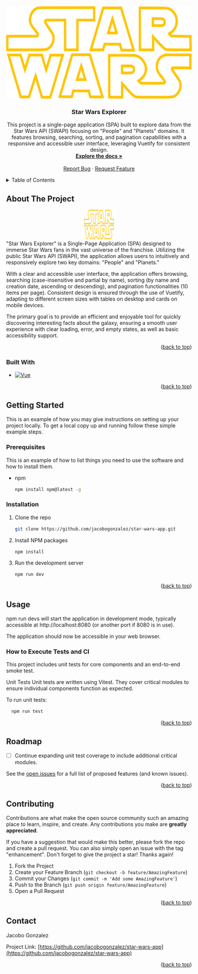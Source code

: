
<!-- Improved compatibility of back to top link: See: https://github.com/othneildrew/Best-README-Template/pull/73 -->
<a id="readme-top"></a>




<!-- PROJECT LOGO -->
<br />
<div align="center">
  <a href="https://github.com/jacobogonzalez/star-wars-app">
    <img src="public/images/star-wars-4.svg" alt="Logo"  height="250">
  </a>

<h3 align="center">Star Wars Explorer</h3>

  <p align="center">
    This project is a single-page application (SPA) built to explore data from the Star Wars API (SWAPI) focusing on "People" and "Planets" domains. It features browsing, searching, sorting, and pagination capabilities with a responsive and accessible user interface, leveraging Vuetify for consistent design.
    <br />
    <a href="https://github.com/jacobogonzalez/star-wars-app"><strong>Explore the docs »</strong></a>
    <br />
    <br />
    <a href="https://github.com/jacobogonzalez/star-wars-app/issues/new?labels=bug&template=bug-report---.md">Report Bug</a>
    &middot;
    <a href="https://github.com/jacobogonzalez/star-wars-app/issues/new?labels=enhancement&template=feature-request---.md">Request Feature</a>
  </p>
</div>



<!-- TABLE OF CONTENTS -->
<details>
  <summary>Table of Contents</summary>
  <ol>
    <li>
      <a href="#about-the-project">About The Project</a>
      <ul>
        <li><a href="#built-with">Built With</a></li>
      </ul>
    </li>
    <li>
      <a href="#getting-started">Getting Started</a>
      <ul>
        <li><a href="#prerequisites">Prerequisites</a></li>
        <li><a href="#installation">Installation</a></li>
      </ul>
    </li>
    <li><a href="#usage">Usage</a></li>
    <li><a href="#roadmap">Roadmap</a></li>
    <li><a href="#contributing">Contributing</a></li>
    <li><a href="#contact">Contact</a></li>
  </ol>
</details>



<!-- ABOUT THE PROJECT -->
## About The Project
<div align="center">
 <a href="https://github.com/jacobogonzalez/star-wars-app">
    <img src="public/images/star-wars-4.svg" alt="Logo" width="80" height="80">
  </a>
</div>
"Star Wars Explorer" is a Single-Page Application (SPA) designed to immerse Star Wars fans in the vast universe of the franchise. Utilizing the public Star Wars API (SWAPI), the application allows users to intuitively and responsively explore two key domains: "People" and "Planets."

With a clear and accessible user interface, the application offers browsing, searching (case-insensitive and partial by name), sorting (by name and creation date, ascending or descending), and pagination functionalities (10 items per page). Consistent design is ensured through the use of Vuetify, adapting to different screen sizes with tables on desktop and cards on mobile devices.

The primary goal is to provide an efficient and enjoyable tool for quickly discovering interesting facts about the galaxy, ensuring a smooth user experience with clear loading, error, and empty states, as well as basic accessibility support.

<p align="right">(<a href="#readme-top">back to top</a>)</p>



### Built With

* [![Vue][Vue.js]][Vue-url]


<p align="right">(<a href="#readme-top">back to top</a>)</p>



<!-- GETTING STARTED -->
## Getting Started

This is an example of how you may give instructions on setting up your project locally.
To get a local copy up and running follow these simple example steps.

### Prerequisites

This is an example of how to list things you need to use the software and how to install them.
* npm
  ```sh
  npm install npm@latest -g
  ```

### Installation

1. Clone the repo
   ```sh
   git clone https://github.com/jacobogonzalez/star-wars-app.git
   ```
2. Install NPM packages
   ```sh
   npm install
   ```

3. Run the development server
   ```sh
   npm run dev
   ```
<p align="right">(<a href="#readme-top">back to top</a>)</p>



<!-- USAGE EXAMPLES -->
## Usage

npm run devs will start the application in development mode, typically accessible at http://localhost:8080 (or another port if 8080 is in use).



The application should now be accessible in your web browser.

### How to Execute Tests and CI

This project includes unit tests for core components and an end-to-end smoke test.

Unit Tests
Unit tests are written using Vitest.
They cover critical modules to ensure individual components function as expected.

To run unit tests:

 ```sh
   npm run test
   ```

<p align="right">(<a href="#readme-top">back to top</a>)</p>



<!-- ROADMAP -->
## Roadmap

- [ ] Continue expanding unit test coverage to include additional critical modules.

See the [open issues](https://github.com/jacobogonzalez/star-wars-app/issues) for a full list of proposed features (and known issues).

<p align="right">(<a href="#readme-top">back to top</a>)</p>



<!-- CONTRIBUTING -->
## Contributing

Contributions are what make the open source community such an amazing place to learn, inspire, and create. Any contributions you make are **greatly appreciated**.

If you have a suggestion that would make this better, please fork the repo and create a pull request. You can also simply open an issue with the tag "enhancement".
Don't forget to give the project a star! Thanks again!

1. Fork the Project
2. Create your Feature Branch (`git checkout -b feature/AmazingFeature`)
3. Commit your Changes (`git commit -m 'Add some AmazingFeature'`)
4. Push to the Branch (`git push origin feature/AmazingFeature`)
5. Open a Pull Request





<p align="right">(<a href="#readme-top">back to top</a>)</p>



<!-- CONTACT -->
## Contact

Jacobo Gonzalez

Project Link: [https://github.com/jacobogonzalez/star-wars-app](https://github.com/jacobogonzalez/star-wars-app)

<p align="right">(<a href="#readme-top">back to top</a>)</p>







[linkedin-shield]: https://img.shields.io/badge/-LinkedIn-black.svg?style=for-the-badge&logo=linkedin&colorB=555
[linkedin-url]: https://linkedin.com/in/linkedin_username

[Vue.js]: https://img.shields.io/badge/Vue.js-35495E?style=for-the-badge&logo=vuedotjs&logoColor=4FC08D
[Vue-url]: https://vuejs.org/

